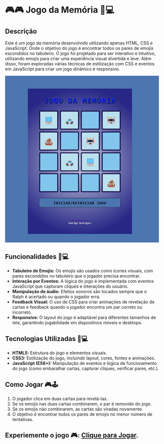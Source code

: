 # 🎮🎮 Jogo da Memória 🎯💻

## Descrição

Este é um jogo da memória desenvolvido utilizando apenas HTML, CSS e JavaScript. Onde o objetivo do jogo é encontrar todos os pares de emojis escondidos no tabuleiro. O jogo foi projetado para ser interativo e intuitivo, utilizando emojis para criar uma experiência visual divertida e leve. Além disso, foram exploradas várias técnicas de estilização com CSS e eventos em JavaScript para criar um jogo dinâmico e responsivo.

![image](https://raw.githubusercontent.com/rodrigor-ti/jogoMemoria/refs/heads/main/src/images/jogo%20da%20memoria.jpg)

## Funcionalidades 🎯💻

- **Tabuleiro de Emojis:** Os emojis são usados como ícones visuais, com pares escondidos no tabuleiro que o jogador precisa encontrar.
- **Interação por Eventos:** A lógica do jogo é implementada com eventos JavaScript que capturam cliques e interações do usuário.
- **Manipulação de áudio:** Efeitos sonoros são tocados sempre que o Ralph é acertado ou quando o jogador erra.
- **Feedback Visual:** O uso de CSS para criar animações de revelação de cartas e feedback quando o jogador encontra um par correto ou incorreto.
- **Responsivo:** O layout do jogo é adaptável para diferentes tamanhos de tela, garantindo jogabilidade em dispositivos móveis e desktops.

## Tecnologias Utilizadas 🎯💻

- **HTML5:** Estrutura do jogo e elementos visuais.
- **CSS3:** Estilização do jogo, incluindo layout, cores, fontes e animações.
- **JavaScript (ES6+):** Manipulação de eventos e lógica de funcionamento do jogo (como embaralhar cartas, capturar cliques, verificar pares, etc.).

## Como Jogar 🎮🕹️

1. O jogador clica em duas cartas para revelá-las.
2. Se os emojis nas duas cartas combinarem, o par é removido do jogo.
3. Se os emojis não combinarem, as cartas são viradas novamente.
4. O objetivo é encontrar todos os pares de emojis no menor número de tentativas.

##  Experiemente o jogo 🎮: [Clique para Jogar](https://rodrigor-ti.github.io/jogoMemoria/). 

